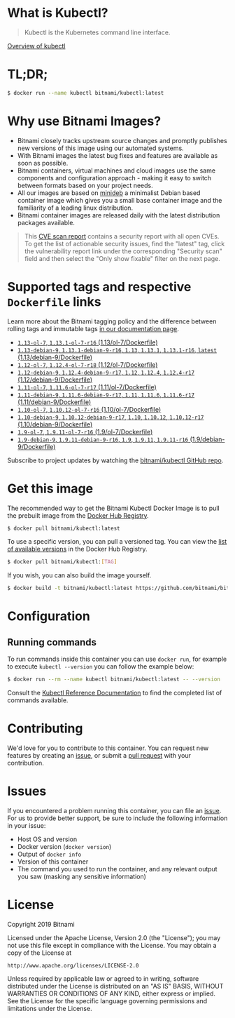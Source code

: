 
# What is Kubectl?

> Kubectl is the Kubernetes command line interface.

[Overview of kubectl](https://kubernetes.io/docs/reference/kubectl/overview/)

# TL;DR;

```bash
$ docker run --name kubectl bitnami/kubectl:latest
```

# Why use Bitnami Images?

* Bitnami closely tracks upstream source changes and promptly publishes new versions of this image using our automated systems.
* With Bitnami images the latest bug fixes and features are available as soon as possible.
* Bitnami containers, virtual machines and cloud images use the same components and configuration approach - making it easy to switch between formats based on your project needs.
* All our images are based on [minideb](https://github.com/bitnami/minideb) a minimalist Debian based container image which gives you a small base container image and the familiarity of a leading linux distribution.
* Bitnami container images are released daily with the latest distribution packages available.


> This [CVE scan report](https://quay.io/repository/bitnami/kubectl?tab=tags) contains a security report with all open CVEs. To get the list of actionable security issues, find the "latest" tag, click the vulnerability report link under the corresponding "Security scan" field and then select the "Only show fixable" filter on the next page.

# Supported tags and respective `Dockerfile` links

Learn more about the Bitnami tagging policy and the difference between rolling tags and immutable tags [in our documentation page](https://docs.bitnami.com/containers/how-to/understand-rolling-tags-containers/).


* [`1.13-ol-7`, `1.13.1-ol-7-r16` (1.13/ol-7/Dockerfile)](https://github.com/bitnami/bitnami-docker-kubectl/blob/1.13.1-ol-7-r16/1.13/ol-7/Dockerfile)
* [`1.13-debian-9`, `1.13.1-debian-9-r16`, `1.13`, `1.13.1`, `1.13.1-r16`, `latest` (1.13/debian-9/Dockerfile)](https://github.com/bitnami/bitnami-docker-kubectl/blob/1.13.1-debian-9-r16/1.13/debian-9/Dockerfile)
* [`1.12-ol-7`, `1.12.4-ol-7-r18` (1.12/ol-7/Dockerfile)](https://github.com/bitnami/bitnami-docker-kubectl/blob/1.12.4-ol-7-r18/1.12/ol-7/Dockerfile)
* [`1.12-debian-9`, `1.12.4-debian-9-r17`, `1.12`, `1.12.4`, `1.12.4-r17` (1.12/debian-9/Dockerfile)](https://github.com/bitnami/bitnami-docker-kubectl/blob/1.12.4-debian-9-r17/1.12/debian-9/Dockerfile)
* [`1.11-ol-7`, `1.11.6-ol-7-r17` (1.11/ol-7/Dockerfile)](https://github.com/bitnami/bitnami-docker-kubectl/blob/1.11.6-ol-7-r17/1.11/ol-7/Dockerfile)
* [`1.11-debian-9`, `1.11.6-debian-9-r17`, `1.11`, `1.11.6`, `1.11.6-r17` (1.11/debian-9/Dockerfile)](https://github.com/bitnami/bitnami-docker-kubectl/blob/1.11.6-debian-9-r17/1.11/debian-9/Dockerfile)
* [`1.10-ol-7`, `1.10.12-ol-7-r16` (1.10/ol-7/Dockerfile)](https://github.com/bitnami/bitnami-docker-kubectl/blob/1.10.12-ol-7-r16/1.10/ol-7/Dockerfile)
* [`1.10-debian-9`, `1.10.12-debian-9-r17`, `1.10`, `1.10.12`, `1.10.12-r17` (1.10/debian-9/Dockerfile)](https://github.com/bitnami/bitnami-docker-kubectl/blob/1.10.12-debian-9-r17/1.10/debian-9/Dockerfile)
* [`1.9-ol-7`, `1.9.11-ol-7-r16` (1.9/ol-7/Dockerfile)](https://github.com/bitnami/bitnami-docker-kubectl/blob/1.9.11-ol-7-r16/1.9/ol-7/Dockerfile)
* [`1.9-debian-9`, `1.9.11-debian-9-r16`, `1.9`, `1.9.11`, `1.9.11-r16` (1.9/debian-9/Dockerfile)](https://github.com/bitnami/bitnami-docker-kubectl/blob/1.9.11-debian-9-r16/1.9/debian-9/Dockerfile)

Subscribe to project updates by watching the [bitnami/kubectl GitHub repo](https://github.com/bitnami/bitnami-docker-kubectl).

# Get this image

The recommended way to get the Bitnami Kubectl Docker Image is to pull the prebuilt image from the [Docker Hub Registry](https://hub.docker.com/r/bitnami/kubectl).

```bash
$ docker pull bitnami/kubectl:latest
```

To use a specific version, you can pull a versioned tag. You can view the [list of available versions](https://hub.docker.com/r/bitnami/kubectl/tags/) in the Docker Hub Registry.

```bash
$ docker pull bitnami/kubectl:[TAG]
```

If you wish, you can also build the image yourself.

```bash
$ docker build -t bitnami/kubectl:latest https://github.com/bitnami/bitnami-docker-kubectl.git
```

# Configuration

## Running commands

To run commands inside this container you can use `docker run`, for example to execute `kubectl --version` you can follow the example below:

```bash
$ docker run --rm --name kubectl bitnami/kubectl:latest -- --version
```

Consult the [Kubectl Reference Documentation](https://kubernetes.io/docs/reference/generated/kubectl/kubectl-commands) to find the completed list of commands available.

# Contributing

We'd love for you to contribute to this container. You can request new features by creating an [issue](https://github.com/bitnami/bitnami-docker-kubectl/issues), or submit a [pull request](https://github.com/bitnami/bitnami-docker-kubectl/pulls) with your contribution.

# Issues

If you encountered a problem running this container, you can file an [issue](https://github.com/bitnami/bitnami-docker-kubectl/issues). For us to provide better support, be sure to include the following information in your issue:

- Host OS and version
- Docker version (`docker version`)
- Output of `docker info`
- Version of this container
- The command you used to run the container, and any relevant output you saw (masking any sensitive information)

# License

Copyright 2019 Bitnami

Licensed under the Apache License, Version 2.0 (the "License");
you may not use this file except in compliance with the License.
You may obtain a copy of the License at

    http://www.apache.org/licenses/LICENSE-2.0

Unless required by applicable law or agreed to in writing, software
distributed under the License is distributed on an "AS IS" BASIS,
WITHOUT WARRANTIES OR CONDITIONS OF ANY KIND, either express or implied.
See the License for the specific language governing permissions and
limitations under the License.
